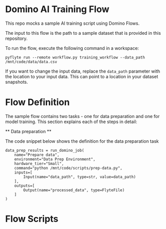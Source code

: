 # Domino AI Training Flow

This repo mocks a sample AI training script using Domino Flows. 

The input to this flow is the path to a sample dataset that is provided in this repository.

To run the flow, execute the following command in a workspace: 

```
pyflyte run --remote workflow.py training_workflow --data_path /mnt/code/data/data.csv
```

If you want to change the input data, replace the `data_path` parameter with the location to your input data. This can point to a location in your dataset snapshots.

# Flow Definition

The sample flow contains two tasks - one for data preparation and one for model training. This section explains each of the steps in detail:

** Data preparation **

The code snippet below shows the definition for the data preparation task

```
data_prep_results = run_domino_job(
    name="Prepare data",
    environment="Data Prep Environment",
    hardware_tier="Small",
    command="python /mnt/code/scripts/prep-data.py",
    inputs=[
        Input(name="data_path", type=str, value=data_path)
    ],
    outputs=[
        Output(name="processed_data", type=FlyteFile)
    ]
)
```


# Flow Scripts